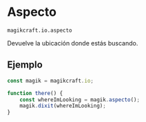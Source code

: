 
# Aspecto

`magikcraft.io.aspecto`

Devuelve la ubicación donde estás buscando.

## Ejemplo

```javascript
const magik = magikcraft.io;

function there() {
    const whereImLooking = magik.aspecto();
    magik.dixit(whereImLooking);
}
```